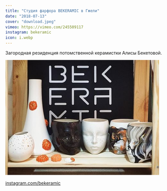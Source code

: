 ```yaml
---
title: "Студия фарфора BEKERAMIC в Гжели"
date: "2018-07-13"
cover: "download.jpeg"
vimeo: https://vimeo.com/245509117
instagram: bekeramic
icon: i.webp
---
```


Загородная резиденция потомственной керамистки Алисы Бекетовой.

![](./back.jpg)

[instagram.com/bekeramic](https://www.instagram.com/bekeramic/)
